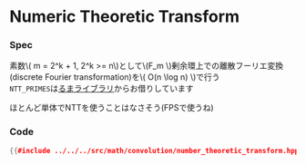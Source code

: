 # Numeric Theoretic Transform

### Spec

素数\\( m = 2^k + 1, 2^k >= n\\)として\\(F_m \\)剰余環上での離散フーリエ変換(discrete Fourier transformation)を\\( O(n \log n) \\)で行う  
`NTT_PRIMES`は[るまライブラリ](https://lumakernel.github.io/ecasdqina/math/FFT/NTT)からお借りしています

ほとんど単体でNTTを使うことはなさそう(FPSで使うね)

### Code

```cpp
{{#include ../../../src/math/convolution/number_theoretic_transform.hpp}}
```
